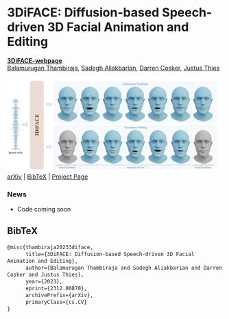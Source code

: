 # 3DiFACE: Diffusion-based Speech-driven 3D Facial Animation and Editing

[**3DiFACE-webpage**](https://balamuruganthambiraja.github.io/3DiFACE/)<br/>
[Balamurugan Thambiraja](https://github.com/bala1144),
[Sadegh Aliakbarian](https://sadegh-aa.github.io/),
[Darren Cosker](https://www.microsoft.com/en-us/research/people/coskerdarren/),
[Justus Thies](https://justusthies.github.io/)<br/>

![teaser](./assets/teaser.png)
[arXiv](http://arxiv.org/abs/2312.00870) | [BibTeX](#bibtex) | [Project Page](https://balamuruganthambiraja.github.io/3DiFACE/)

### News
- Code coming soon

## BibTeX
```
@misc{thambiraja20233diface,
      title={3DiFACE: Diffusion-based Speech-driven 3D Facial Animation and Editing}, 
      author={Balamurugan Thambiraja and Sadegh Aliakbarian and Darren Cosker and Justus Thies},
      year={2023},
      eprint={2312.00870},
      archivePrefix={arXiv},
      primaryClass={cs.CV}
}
```